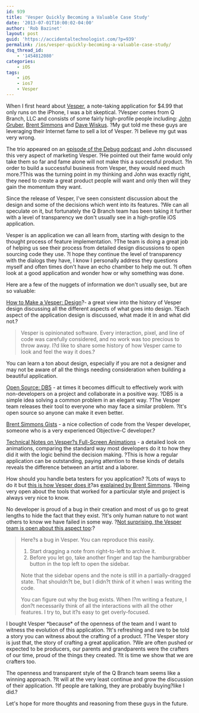 ```yaml
---
id: 939
title: 'Vesper Quickly Becoming a Valuable Case Study'
date: '2013-07-01T10:00:02-04:00'
author: 'Rob Bazinet'
layout: post
guid: 'https://accidentaltechnologist.com/?p=939'
permalink: /ios/vesper-quickly-becoming-a-valuable-case-study/
dsq_thread_id:
    - '1454812080'
categories:
    - iOS
tags:
    - iOS
    - ios7
    - Vesper
---
```


When I first heard about [Vesper](https://vesperapp.co/), a note-taking application for $4.99 that only runs on the iPhone, I was a bit skeptical. ?Vesper comes from Q Branch, LLC and consists of some fairly high-profile people including: [John Gruber](https://daringfireball.net/), [Brent Simmons](https://inessential.com/) and [Dave Wiskus](https://betterelevation.com/). ?My gut told me these guys are leveraging their Internet fame to sell a lot of Vesper. ?I believe my gut was very wrong.

The trio appeared on an [episode of the Debug podcast](https://www.imore.com/debug-15-simmons-wiskus-gruber-and-vesper) and John discussed this very aspect of marketing Vesper. ?He pointed out their fame would only take them so far and fame alone will not make this a successful product. ?In order to build a successful business from Vesper, they would need much more.?This was the turning point in my thinking and John was exactly right, they need to create a great product people will want and only then will they gain the momentum they want.

Since the release of Vesper, I've seen consistent discussion about the design and some of the decisions which went into its features. ?We can all speculate on it, but fortunately the Q Branch team has been taking it further with a level of transparency we don't usually see in a high-profile iOS application.

Vesper is an application we can all learn from, starting with design to the thought process of feature implementation. ?The team is doing a great job of helping us see their process from detailed design discussions to open sourcing code they use. ?I hope they continue the level of transparency with the dialogs they have, I know I personally address they questions myself and often times don't have an echo chamber to help me out. ?I often look at a good application and wonder how or why something was done.

Here are a few of the nuggets of information we don't usually see, but are so valuable:

[How to Make a Vesper: Design](https://vesperapp.co/blog/how-to-make-a-vesper/)?- a great view into the history of Vesper design discussing all the different aspects of what goes into design. ?Each aspect of the application design is discussed, what made it in and what did not.?

> Vesper is opinionated software. Every interaction, pixel, and line of code was carefully considered, and no work was too precious to throw away. I?d like to share some history of how Vesper came to look and feel the way it does.?

You can learn a ton about design, especially if you are not a designer and may not be aware of all the things needing consideration when building a beautiful application.

[Open Source: DB5](https://inessential.com/2013/06/27/open_source_db5) - at times it becomes difficult to effectively work with non-developers on a project and collaborate in a positive way. ?DB5 is a simple idea solving a common problem in an elegant way. ?The Vesper team releases their tool to everyone who may face a similar problem. ?It's open source so anyone can make it even better.

[Brent Simmons Gists](https://gist.github.com/brentsimmons) - a nice collection of code from the Vesper developer, someone who is a very experienced Objective-C developer.?

[Technical Notes on Vesper?s Full-Screen Animations](https://inessential.com/2013/06/22/technical_notes_on_vespers_full-scree) - a detailed look on animations, comparing the standard way most developers do it to how they did it with the logic behind the decision making. ?This is how a regular application can be outstanding, paying attention to these kinds of details reveals the difference between an artist and a laborer.

How should you handle beta testers for you application? ?Lots of ways to do it but [this is how Vesper does it](https://www.neglectedpotential.com/2013/06/vesper-beta-collaboration/)?as [explained by Brent Simmons](https://inessential.com/2013/06/07/how_we_work_together). ?Being very open about the tools that worked for a particular style and project is always very nice to know.

No developer is proud of a bug in their creation and most of us go to great lengths to hide the fact that they exist. ?It's only human nature to not want others to know we have failed in some way. ?[Not surprising, the Vesper team is open about this aspect too](https://inessential.com/2013/06/21/putting_the_q_in_qa):?

> Here?s a bug in Vesper. You can reproduce this easily.
> 
> 1. Start dragging a note from right-to-left to archive it.
> 2. Before you let go, take another finger and tap the hamburgrabber button in the top left to open the sidebar.
> 
> Note that the sidebar opens and the note is still in a partially-dragged state. That shouldn?t be, but I didn?t think of it when I was writing the code.
> 
> You can figure out why the bug exists. When I?m writing a feature, I don?t necessarily think of all the interactions with all the other features. I try to, but it?s easy to get overly-focused.

I bought Vesper \*because\* of the openness of the team and I want to witness the evolution of this application. ?It's refreshing and rare to be told a story you can witness about the crafting of a product. ?The Vesper story is just that, the story of crafting a great application. ?We are often pushed or expected to be producers, our parents and grandparents were the crafters of our time, proud of the things they created. ?It is time we show that we are crafters too.

The openness and transparent style of the Q Branch team seems like a winning approach. ?It will at the very least continue and grow the discussion of their application. ?If people are talking, they are probably buying?like I did.?

Let's hope for more thoughts and reasoning from these guys in the future.